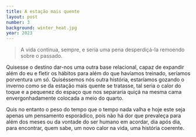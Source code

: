 ```yaml
---
title: A estação mais quente
layout: post
number: 3
background: winter_heat.jpg
year: 2023
---
```


> A vida continua, sempre, e seria uma pena desperdiçá-la remoendo sobre o passado.

Quisesse o destino dar-nos uma outra base relacional, capaz de expandir além do eu e fletir os hábitos para além do que havíamos treinado, seríamos porventura um só. Quiséssemos nós outra história, estaríamos gozando o inverno como se da estação mais quente se tratasse, tal seria o calor do toque e a pequenez do espaço que nos separaria quiçá na mesma cama envergonhadamente colocada a meio do quarto.

Quis no entanto o peso do tempo que o tempo nada valha e hoje este seja apenas um pensamento esporádico, pois não há dor que prevaleça para além dos meses ou da vontade do ser humano em acordar, dia após dia, para encontrar, quem sabe, um novo calor na vida, uma história coerente.